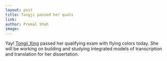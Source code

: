 ```yaml
---
layout: post
title: Tongji passed her quals
link: 
author: Premal Shah
image: 
---
```


Yay! [Tongji Xing](/team/tongji-xing/) passed her qualifying exam with flying colors today. She will be working on building and studying integrated models of transcription and translation for her dissertation.
